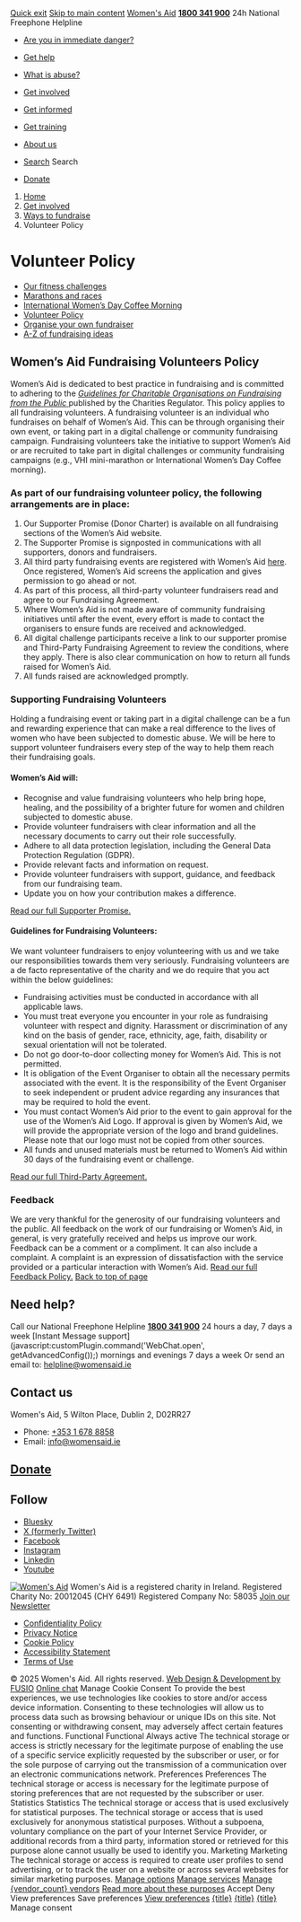 [Quick exit](https://www.womensaid.ie/get-involved/ways-to-fundraise/volunteer-policy/#exit)
[Skip to main content](https://www.womensaid.ie/get-involved/ways-to-fundraise/volunteer-policy/#pagecontent "Skip to main content")
[Women's Aid](https://www.womensaid.ie/)
**[1800 341 900](tel:1800341900)** 24h National Freephone Helpline
  * [Are you in immediate danger?](https://www.womensaid.ie/are-you-in-immediate-danger/)
  * [Get help](https://www.womensaid.ie/get-help/)
  * [What is abuse?](https://www.womensaid.ie/what-is-abuse/)
  * [Get involved](https://www.womensaid.ie/get-involved/)
  * [Get informed](https://www.womensaid.ie/get-informed/)
  * [Get training](https://www.womensaid.ie/get-training/)
  * [About us](https://www.womensaid.ie/about-us/)


  * [Search](https://www.womensaid.ie/get-involved/ways-to-fundraise/volunteer-policy/)
Search
  * [Donate](https://www.womensaid.ie/get-involved/donate/)


  1. [Home](https://www.womensaid.ie/)
  2. [Get involved](https://www.womensaid.ie/get-involved/)
  3. [Ways to fundraise](https://www.womensaid.ie/get-involved/ways-to-fundraise/)
  4. Volunteer Policy


# Volunteer Policy
  * [Our fitness challenges](https://www.womensaid.ie/get-involved/ways-to-fundraise/our-fitness-challenges/)
  * [Marathons and races](https://www.womensaid.ie/get-involved/ways-to-fundraise/marathons-and-races/)
  * [International Women’s Day Coffee Morning](https://www.womensaid.ie/get-involved/ways-to-fundraise/international-womens-day-coffee-morning/)
  * [Volunteer Policy](https://www.womensaid.ie/get-involved/ways-to-fundraise/volunteer-policy/)
  * [Organise your own fundraiser](https://www.womensaid.ie/get-involved/ways-to-fundraise/organise-your-own-fundraiser/)
  * [A-Z of fundraising ideas](https://www.womensaid.ie/get-involved/ways-to-fundraise/fundraising-ideas/)


## **Women’s Aid Fundraising Volunteers Policy**
Women’s Aid is dedicated to best practice in fundraising and is committed to adhering to the [_Guidelines for Charitable Organisations on Fundraising from the Public_ ](https://www.charitiesregulator.ie/media/1083/guidance-for-fundraising-english.pdf)published by the Charities Regulator.
This policy applies to all fundraising volunteers. A fundraising volunteer is an individual who fundraises on behalf of Women’s Aid. This can be through organising their own event, or taking part in a digital challenge or community fundraising campaign.
Fundraising volunteers take the initiative to support Women’s Aid or are recruited to take part in digital challenges or community fundraising campaigns (e.g., VHI mini-marathon or International Women’s Day Coffee morning).
### **As part of our fundraising volunteer policy, the following arrangements are in place:**
  1. Our Supporter Promise (Donor Charter) is available on all fundraising sections of the Women’s Aid website.
  2. The Supporter Promise is signposted in communications with all supporters, donors and fundraisers.
  3. All third party fundraising events are registered with Women’s Aid [here](https://www.womensaid.ie/get-involved/ways-to-fundraise/organise-your-own-fundraiser/fundraising-enquiry-form/). Once registered, Women’s Aid screens the application and gives permission to go ahead or not.
  4. As part of this process, all third-party volunteer fundraisers read and agree to our Fundraising Agreement.
  5. Where Women’s Aid is not made aware of community fundraising initiatives until after the event, every effort is made to contact the organisers to ensure funds are received and acknowledged.
  6. All digital challenge participants receive a link to our supporter promise and Third-Party Fundraising Agreement to review the conditions, where they apply. There is also clear communication on how to return all funds raised for Women’s Aid.
  7. All funds raised are acknowledged promptly.


### **Supporting Fundraising Volunteers**
Holding a fundraising event or taking part in a digital challenge can be a fun and rewarding experience that can make a real difference to the lives of women who have been subjected to domestic abuse. We will be here to support volunteer fundraisers every step of the way to help them reach their fundraising goals.
#### **Women’s Aid will:**
  * Recognise and value fundraising volunteers who help bring hope, healing, and the possibility of a brighter future for women and children subjected to domestic abuse.
  * Provide volunteer fundraisers with clear information and all the necessary documents to carry out their role successfully.
  * Adhere to all data protection legislation, including the General Data Protection Regulation (GDPR).
  * Provide relevant facts and information on request.
  * Provide volunteer fundraisers with support, guidance, and feedback from our fundraising team.
  * Update you on how your contribution makes a difference.


[Read our full Supporter Promise.](https://www.womensaid.ie/get-involved/supporter-promise/)
#### **Guidelines for Fundraising Volunteers:**
We want volunteer fundraisers to enjoy volunteering with us and we take our responsibilities towards them very seriously. Fundraising volunteers are a de facto representative of the charity and we do require that you act within the below guidelines:
  * Fundraising activities must be conducted in accordance with all applicable laws.
  * You must treat everyone you encounter in your role as fundraising volunteer with respect and dignity. Harassment or discrimination of any kind on the basis of gender, race, ethnicity, age, faith, disability or sexual orientation will not be tolerated.
  * Do not go door-to-door collecting money for Women’s Aid. This is not permitted.
  * It is obligation of the Event Organiser to obtain all the necessary permits associated with the event. It is the responsibility of the Event Organiser to seek independent or prudent advice regarding any insurances that may be required to hold the event.
  * You must contact Women’s Aid prior to the event to gain approval for the use of the Women’s Aid Logo. If approval is given by Women’s Aid, we will provide the appropriate version of the logo and brand guidelines. Please note that our logo must not be copied from other sources.
  * All funds and unused materials must be returned to Women’s Aid within 30 days of the fundraising event or challenge.


[Read our full Third-Party Agreement.](https://www.womensaid.ie/get-involved/ways-to-fundraise/organise-your-own-fundraiser/third-party-fundraising-agreement/)
### **Feedback**
We are very thankful for the generosity of our fundraising volunteers and the public. All feedback on the work of our fundraising or Women’s Aid, in general, is very gratefully received and helps us improve our work.
Feedback can be a comment or a compliment. It can also include a complaint. A complaint is an expression of dissatisfaction with the service provided or a particular interaction with Women’s Aid.
[Read our full Feedback Policy.](https://www.womensaid.ie/about-us/feedback/)
[Back to top of page](https://www.womensaid.ie/get-involved/ways-to-fundraise/volunteer-policy/#top)
## Need help?
Call our National Freephone Helpline **[1800 341 900](tel:1800341900)** 24 hours a day, 7 days a week 
[Instant Message support](javascript:customPlugin.command\('WebChat.open', getAdvancedConfig\(\)\);) mornings and evenings 7 days a week
Or send an email to: helpline@womensaid.ie
## Contact us
Women's Aid, 5 Wilton Place, Dublin 2, D02RR27
  * Phone: [+353 1 678 8858](tel:+35316788858)
  * Email: info@womensaid.ie


## [Donate](https://www.womensaid.ie/get-involved/donate/)
## Follow
  * [Bluesky](https://bsky.app/profile/womensaidireland.bsky.social)
  * [X (formerly Twitter)](https://x.com/Womens_Aid)
  * [Facebook](https://www.facebook.com/womensaid.ie)
  * [Instagram](https://www.instagram.com/womens.aid)
  * [Linkedin](https://www.linkedin.com/company/women's-aid/)
  * [Youtube](https://www.youtube.com/@womensaidireland)


[![Women's Aid](https://www.womensaid.ie/app/themes/womensaidsage9/resources/assets/img/womens-aid-logo-white.svg)](https://www.womensaid.ie/get-involved/ways-to-fundraise/volunteer-policy/)
Women's Aid is a registered charity in Ireland.
Registered Charity No: 20012045 (CHY 6491) Registered Company No: 58035
[Join our Newsletter](https://www.womensaid.ie/get-informed/news-events/newsletter/)
  * [Confidentiality Policy](https://www.womensaid.ie/about-us/compliance/confidentiality-policy/)
  * [Privacy Notice](https://www.womensaid.ie/about-us/compliance/privacy-notice/)
  * [Cookie Policy](https://www.womensaid.ie/about-us/compliance/cookie-policy/)
  * [Accessibility Statement](https://www.womensaid.ie/about-us/compliance/accessibility-statement/)
  * [Terms of Use](https://www.womensaid.ie/about-us/compliance/terms-of-use/)


© 2025 Women's Aid. All rights reserved. [Web Design & Development by FUSIO](https://www.fusio.net/?utm_source=WomensAid&utm_medium=Website&utm_campaign=ClientLinks)
[Online chat](https://www.womensaid.ie/get-involved/ways-to-fundraise/volunteer-policy/#chat)
Manage Cookie Consent
To provide the best experiences, we use technologies like cookies to store and/or access device information. Consenting to these technologies will allow us to process data such as browsing behaviour or unique IDs on this site. Not consenting or withdrawing consent, may adversely affect certain features and functions.
Functional Functional Always active 
The technical storage or access is strictly necessary for the legitimate purpose of enabling the use of a specific service explicitly requested by the subscriber or user, or for the sole purpose of carrying out the transmission of a communication over an electronic communications network.
Preferences Preferences
The technical storage or access is necessary for the legitimate purpose of storing preferences that are not requested by the subscriber or user.
Statistics Statistics
The technical storage or access that is used exclusively for statistical purposes. The technical storage or access that is used exclusively for anonymous statistical purposes. Without a subpoena, voluntary compliance on the part of your Internet Service Provider, or additional records from a third party, information stored or retrieved for this purpose alone cannot usually be used to identify you.
Marketing Marketing
The technical storage or access is required to create user profiles to send advertising, or to track the user on a website or across several websites for similar marketing purposes.
[Manage options](https://www.womensaid.ie/get-involved/ways-to-fundraise/volunteer-policy/) [Manage services](https://www.womensaid.ie/get-involved/ways-to-fundraise/volunteer-policy/) [Manage {vendor_count} vendors](https://www.womensaid.ie/get-involved/ways-to-fundraise/volunteer-policy/) [Read more about these purposes](https://cookiedatabase.org/tcf/purposes/)
Accept Deny View preferences Save preferences [View preferences](https://www.womensaid.ie/get-involved/ways-to-fundraise/volunteer-policy/)
[{title}](https://www.womensaid.ie/get-involved/ways-to-fundraise/volunteer-policy/) [{title}](https://www.womensaid.ie/get-involved/ways-to-fundraise/volunteer-policy/) [{title}](https://www.womensaid.ie/get-involved/ways-to-fundraise/volunteer-policy/)
Manage consent

